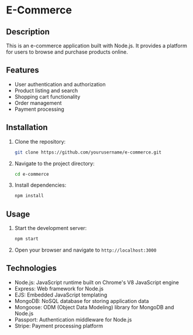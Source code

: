 # E-Commerce

## Description
This is an e-commerce application built with Node.js. It provides a platform for users to browse and purchase products online.

## Features
- User authentication and authorization
- Product listing and search
- Shopping cart functionality
- Order management
- Payment processing

## Installation
1. Clone the repository:
    ```bash
    git clone https://github.com/yourusername/e-commerce.git
    ```
2. Navigate to the project directory:
    ```bash
    cd e-commerce
    ```
3. Install dependencies:
    ```bash
    npm install
    ```

## Usage
1. Start the development server:
    ```bash
    npm start
    ```
2. Open your browser and navigate to `http://localhost:3000`

## Technologies
- Node.js: JavaScript runtime built on Chrome's V8 JavaScript engine
- Express: Web framework for Node.js
- EJS: Embedded JavaScript templating
- MongoDB: NoSQL database for storing application data
- Mongoose: ODM (Object Data Modeling) library for MongoDB and Node.js
- Passport: Authentication middleware for Node.js
- Stripe: Payment processing platform
